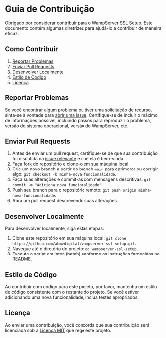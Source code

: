 # Guia de Contribuição

Obrigado por considerar contribuir para o WampServer SSL Setup. Este documento contém algumas diretrizes para ajudá-lo a contribuir de maneira eficaz.

## Como Contribuir

1. [Reportar Problemas](#reportar-problemas)
2. [Enviar Pull Requests](#enviar-pull-requests)
3. [Desenvolver Localmente](#desenvolver-localmente)
4. [Estilo de Código](#estilo-de-código)
5. [Licença](#licença)

## Reportar Problemas

Se você encontrar algum problema ou tiver uma solicitação de recurso, sinta-se à vontade para [abrir uma issue](../../issues). Certifique-se de incluir o máximo de informações possível, incluindo passos para reproduzir o problema, versão do sistema operacional, versão do WampServer, etc.

## Enviar Pull Requests

1. Antes de enviar um pull request, certifique-se de que sua contribuição foi discutida na [issue relevante](../../issues) e que ela é bem-vinda.
2. Faça fork do repositório e clone-o em sua máquina local.
3. Crie um novo branch a partir do branch `main` para aprimorar ou corrigir algo: `git checkout -b minha-nova-funcionalidade`.
4. Faça suas alterações e commit-as com mensagens descritivas: `git commit -m "Adiciona nova funcionalidade"`.
5. Push seu branch para o repositório remoto: `git push origin minha-nova-funcionalidade`.
6. Abra um pull request descrevendo suas alterações.

## Desenvolver Localmente

Para desenvolver localmente, siga estas etapas:

1. Clone este repositório em sua máquina local: `git clone https://github.com/abmvdigital/wampserver-ssl-setup.git`.
2. Navegue até o diretório do projeto: `cd wampserver-ssl-setup`.
3. Execute o script em lotes (batch) conforme as instruções fornecidas no [README](README.md).

## Estilo de Código

Ao contribuir com código para este projeto, por favor, mantenha um estilo de código consistente com o restante do projeto. Se você estiver adicionando uma nova funcionalidade, inclua testes apropriados.

## Licença

Ao enviar uma contribuição, você concorda que sua contribuição será licenciada sob a [Licença MIT](LICENSE) que rege este projeto.
